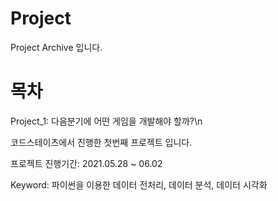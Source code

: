 # Project
Project Archive 입니다. 

# 목차

Project_1: 다음분기에 어떤 게임을 개발해야 할까?\n
  

코드스테이츠에서 진행한 첫번째 프로젝트 입니다. 


프로젝트 진행기간: 2021.05.28 ~ 06.02


Keyword: 파이썬을 이용한 데이터 전처리, 데이터 분석, 데이터 시각화 
